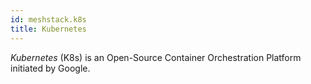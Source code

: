 ```yaml
---
id: meshstack.k8s
title: Kubernetes
---
```


*Kubernetes* (K8s) is an Open-Source Container Orchestration Platform initiated by Google.